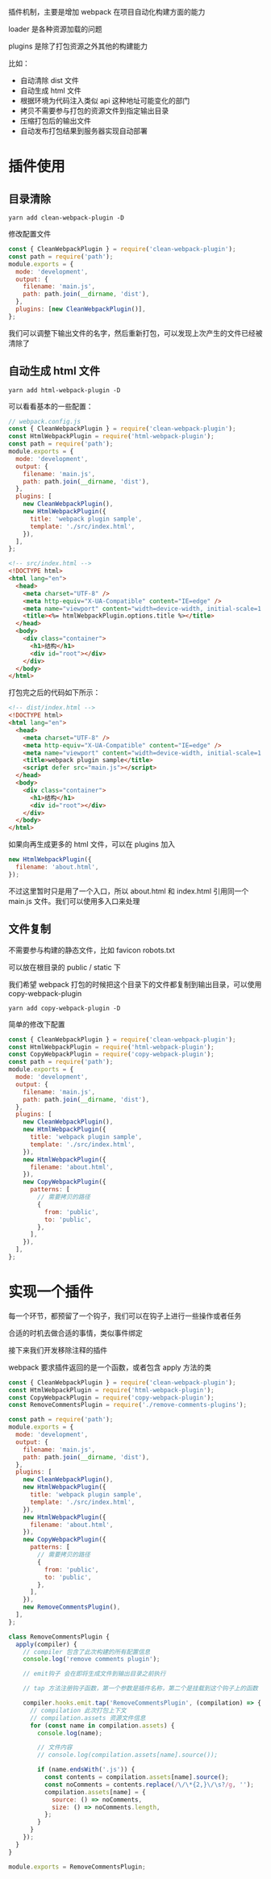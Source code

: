 插件机制，主要是增加 webpack 在项目自动化构建方面的能力

loader 是各种资源加载的问题

plugins 是除了打包资源之外其他的构建能力

比如：

- 自动清除 dist 文件
- 自动生成 html 文件
- 根据环境为代码注入类似 api 这种地址可能变化的部门
- 拷贝不需要参与打包的资源文件到指定输出目录
- 压缩打包后的输出文件
- 自动发布打包结果到服务器实现自动部署

# 插件使用

## 目录清除

`yarn add clean-webpack-plugin -D`

修改配置文件

```javascript
const { CleanWebpackPlugin } = require('clean-webpack-plugin');
const path = require('path');
module.exports = {
  mode: 'development',
  output: {
    filename: 'main.js',
    path: path.join(__dirname, 'dist'),
  },
  plugins: [new CleanWebpackPlugin()],
};
```

我们可以调整下输出文件的名字，然后重新打包，可以发现上次产生的文件已经被清除了

## 自动生成 html 文件

`yarn add html-webpack-plugin -D`

可以看看基本的一些配置：

```javascript
// webpack.config.js
const { CleanWebpackPlugin } = require('clean-webpack-plugin');
const HtmlWebpackPlugin = require('html-webpack-plugin');
const path = require('path');
module.exports = {
  mode: 'development',
  output: {
    filename: 'main.js',
    path: path.join(__dirname, 'dist'),
  },
  plugins: [
    new CleanWebpackPlugin(),
    new HtmlWebpackPlugin({
      title: 'webpack plugin sample',
      template: './src/index.html',
    }),
  ],
};
```

```html
<!-- src/index.html -->
<!DOCTYPE html>
<html lang="en">
  <head>
    <meta charset="UTF-8" />
    <meta http-equiv="X-UA-Compatible" content="IE=edge" />
    <meta name="viewport" content="width=device-width, initial-scale=1.0" />
    <title><%= htmlWebpackPlugin.options.title %></title>
  </head>
  <body>
    <div class="container">
      <h1>结构</h1>
      <div id="root"></div>
    </div>
  </body>
</html>
```

打包完之后的代码如下所示：

```html
<!-- dist/index.html -->
<!DOCTYPE html>
<html lang="en">
  <head>
    <meta charset="UTF-8" />
    <meta http-equiv="X-UA-Compatible" content="IE=edge" />
    <meta name="viewport" content="width=device-width, initial-scale=1.0" />
    <title>webpack plugin sample</title>
    <script defer src="main.js"></script>
  </head>
  <body>
    <div class="container">
      <h1>结构</h1>
      <div id="root"></div>
    </div>
  </body>
</html>
```

如果向再生成更多的 html 文件，可以在 plugins 加入

```javascript
new HtmlWebpackPlugin({
  filename: 'about.html',
});
```

不过这里暂时只是用了一个入口，所以 about.html 和 index.html 引用同一个 main.js 文件。我们可以使用多入口来处理

## 文件复制

不需要参与构建的静态文件，比如 favicon robots.txt

可以放在根目录的 public / static 下

我们希望 webpack 打包的时候把这个目录下的文件都复制到输出目录，可以使用 copy-webpack-plugin

`yarn add copy-webpack-plugin -D`

简单的修改下配置

```javascript
const { CleanWebpackPlugin } = require('clean-webpack-plugin');
const HtmlWebpackPlugin = require('html-webpack-plugin');
const CopyWebpackPlugin = require('copy-webpack-plugin');
const path = require('path');
module.exports = {
  mode: 'development',
  output: {
    filename: 'main.js',
    path: path.join(__dirname, 'dist'),
  },
  plugins: [
    new CleanWebpackPlugin(),
    new HtmlWebpackPlugin({
      title: 'webpack plugin sample',
      template: './src/index.html',
    }),
    new HtmlWebpackPlugin({
      filename: 'about.html',
    }),
    new CopyWebpackPlugin({
      patterns: [
        // 需要拷贝的路径
        {
          from: 'public',
          to: 'public',
        },
      ],
    }),
  ],
};
```

# 实现一个插件

每一个环节，都预留了一个钩子，我们可以在钩子上进行一些操作或者任务

合适的时机去做合适的事情，类似事件绑定

接下来我们开发移除注释的插件

webpack 要求插件返回的是一个函数，或者包含 apply 方法的类

```javascript
const { CleanWebpackPlugin } = require('clean-webpack-plugin');
const HtmlWebpackPlugin = require('html-webpack-plugin');
const CopyWebpackPlugin = require('copy-webpack-plugin');
const RemoveCommentsPlugin = require('./remove-comments-plugins');

const path = require('path');
module.exports = {
  mode: 'development',
  output: {
    filename: 'main.js',
    path: path.join(__dirname, 'dist'),
  },
  plugins: [
    new CleanWebpackPlugin(),
    new HtmlWebpackPlugin({
      title: 'webpack plugin sample',
      template: './src/index.html',
    }),
    new HtmlWebpackPlugin({
      filename: 'about.html',
    }),
    new CopyWebpackPlugin({
      patterns: [
        // 需要拷贝的路径
        {
          from: 'public',
          to: 'public',
        },
      ],
    }),
    new RemoveCommentsPlugin(),
  ],
};
```

```javascript
class RemoveCommentsPlugin {
  apply(compiler) {
    // compiler 包含了此次构建的所有配置信息
    console.log('remove comments plugin');

    // emit钩子 会在即将生成文件到输出目录之前执行

    // tap 方法注册钩子函数，第一个参数是插件名称，第二个是挂载到这个钩子上的函数

    compiler.hooks.emit.tap('RemoveCommentsPlugin', (compilation) => {
      // compilation 此次打包上下文
      // compilation.assets 资源文件信息
      for (const name in compilation.assets) {
        console.log(name);

        // 文件内容
        // console.log(compilation.assets[name].source());

        if (name.endsWith('.js')) {
          const contents = compilation.assets[name].source();
          const noComments = contents.replace(/\/\*{2,}\/\s?/g, '');
          compilation.assets[name] = {
            source: () => noComments,
            size: () => noComments.length,
          };
        }
      }
    });
  }
}

module.exports = RemoveCommentsPlugin;
```
